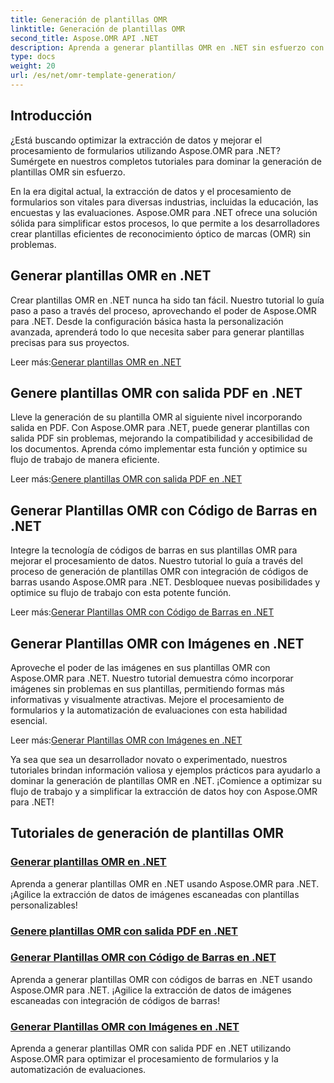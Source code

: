 ```yaml
---
title: Generación de plantillas OMR
linktitle: Generación de plantillas OMR
second_title: Aspose.OMR API .NET
description: Aprenda a generar plantillas OMR en .NET sin esfuerzo con los tutoriales de Aspose.OMR para .NET. ¡Simplifique la extracción de datos y agilice el procesamiento de formularios ahora!
type: docs
weight: 20
url: /es/net/omr-template-generation/
---
```

## Introducción
¿Está buscando optimizar la extracción de datos y mejorar el procesamiento de formularios utilizando Aspose.OMR para .NET? Sumérgete en nuestros completos tutoriales para dominar la generación de plantillas OMR sin esfuerzo.

En la era digital actual, la extracción de datos y el procesamiento de formularios son vitales para diversas industrias, incluidas la educación, las encuestas y las evaluaciones. Aspose.OMR para .NET ofrece una solución sólida para simplificar estos procesos, lo que permite a los desarrolladores crear plantillas eficientes de reconocimiento óptico de marcas (OMR) sin problemas.

## Generar plantillas OMR en .NET

Crear plantillas OMR en .NET nunca ha sido tan fácil. Nuestro tutorial lo guía paso a paso a través del proceso, aprovechando el poder de Aspose.OMR para .NET. Desde la configuración básica hasta la personalización avanzada, aprenderá todo lo que necesita saber para generar plantillas precisas para sus proyectos.

 Leer más:[Generar plantillas OMR en .NET](./generate-omr-templates/)

## Genere plantillas OMR con salida PDF en .NET

Lleve la generación de su plantilla OMR al siguiente nivel incorporando salida en PDF. Con Aspose.OMR para .NET, puede generar plantillas con salida PDF sin problemas, mejorando la compatibilidad y accesibilidad de los documentos. Aprenda cómo implementar esta función y optimice su flujo de trabajo de manera eficiente.

 Leer más:[Genere plantillas OMR con salida PDF en .NET](./generate-omr-templates-pdf/)

## Generar Plantillas OMR con Código de Barras en .NET

Integre la tecnología de códigos de barras en sus plantillas OMR para mejorar el procesamiento de datos. Nuestro tutorial lo guía a través del proceso de generación de plantillas OMR con integración de códigos de barras usando Aspose.OMR para .NET. Desbloquee nuevas posibilidades y optimice su flujo de trabajo con esta potente función.

 Leer más:[Generar Plantillas OMR con Código de Barras en .NET](./generate-omr-templates-barcode/)

## Generar Plantillas OMR con Imágenes en .NET

Aproveche el poder de las imágenes en sus plantillas OMR con Aspose.OMR para .NET. Nuestro tutorial demuestra cómo incorporar imágenes sin problemas en sus plantillas, permitiendo formas más informativas y visualmente atractivas. Mejore el procesamiento de formularios y la automatización de evaluaciones con esta habilidad esencial.

 Leer más:[Generar Plantillas OMR con Imágenes en .NET](./generate-omr-templates-images/)

Ya sea que sea un desarrollador novato o experimentado, nuestros tutoriales brindan información valiosa y ejemplos prácticos para ayudarlo a dominar la generación de plantillas OMR en .NET. ¡Comience a optimizar su flujo de trabajo y a simplificar la extracción de datos hoy con Aspose.OMR para .NET!
## Tutoriales de generación de plantillas OMR
### [Generar plantillas OMR en .NET](./generate-omr-templates/)
Aprenda a generar plantillas OMR en .NET usando Aspose.OMR para .NET. ¡Agilice la extracción de datos de imágenes escaneadas con plantillas personalizables!
### [Genere plantillas OMR con salida PDF en .NET](./generate-omr-templates-pdf/)
### [Generar Plantillas OMR con Código de Barras en .NET](./generate-omr-templates-barcode/)
Aprenda a generar plantillas OMR con códigos de barras en .NET usando Aspose.OMR para .NET. ¡Agilice la extracción de datos de imágenes escaneadas con integración de códigos de barras!
### [Generar Plantillas OMR con Imágenes en .NET](./generate-omr-templates-images/)
Aprenda a generar plantillas OMR con salida PDF en .NET utilizando Aspose.OMR para optimizar el procesamiento de formularios y la automatización de evaluaciones.